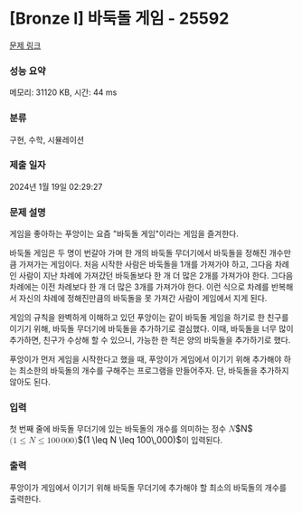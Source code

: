 # [Bronze I] 바둑돌 게임 - 25592 

[문제 링크](https://www.acmicpc.net/problem/25592) 

### 성능 요약

메모리: 31120 KB, 시간: 44 ms

### 분류

구현, 수학, 시뮬레이션

### 제출 일자

2024년 1월 19일 02:29:27

### 문제 설명

<p>게임을 좋아하는 푸앙이는 요즘 "바둑돌 게임"이라는 게임을 즐겨한다.</p>

<p>바둑돌 게임은 두 명이 번갈아 가며 한 개의 바둑돌 무더기에서 바둑돌을 정해진 개수만큼 가져가는 게임이다. 처음 시작한 사람은 바둑돌을 1개를 가져가야 하고, 그다음 차례인 사람이 지난 차례에 가져갔던 바둑돌보다 한 개 더 많은 2개를 가져가야 한다. 그다음 차례에는 이전 차례보다 한 개 더 많은 3개를 가져가야 한다. 이런 식으로 차례를 반복해서 자신의 차례에 정해진만큼의 바둑돌을 못 가져간 사람이 게임에서 지게 된다.</p>

<p>게임의 규칙을 완벽하게 이해하고 있던 푸앙이는 같이 바둑돌 게임을 하기로 한 친구를 이기기 위해, 바둑돌 무더기에 바둑돌을 추가하기로 결심했다. 이때, 바둑돌을 너무 많이 추가하면, 친구가 수상해 할 수 있으니, 가능한 한 적은 양의 바둑돌을 추가하기로 했다.</p>

<p>푸앙이가 먼저 게임을 시작한다고 했을 때, 푸앙이가 게임에서 이기기 위해 추가해야 하는 최소한의 바둑돌의 개수를 구해주는 프로그램을 만들어주자. 단, 바둑돌을 추가하지 않아도 된다.</p>

### 입력 

 <p>첫 번째 줄에 바둑돌 무더기에 있는 바둑돌의 개수를 의미하는 정수 <mjx-container class="MathJax" jax="CHTML" style="font-size: 109%; position: relative;"><mjx-math class="MJX-TEX" aria-hidden="true"><mjx-mi class="mjx-i"><mjx-c class="mjx-c1D441 TEX-I"></mjx-c></mjx-mi></mjx-math><mjx-assistive-mml unselectable="on" display="inline"><math xmlns="http://www.w3.org/1998/Math/MathML"><mi>N</mi></math></mjx-assistive-mml><span aria-hidden="true" class="no-mathjax mjx-copytext">$N$</span></mjx-container> <mjx-container class="MathJax" jax="CHTML" style="font-size: 109%; position: relative;"><mjx-math class="MJX-TEX" aria-hidden="true"><mjx-mo class="mjx-n"><mjx-c class="mjx-c28"></mjx-c></mjx-mo><mjx-mn class="mjx-n"><mjx-c class="mjx-c31"></mjx-c></mjx-mn><mjx-mo class="mjx-n" space="4"><mjx-c class="mjx-c2264"></mjx-c></mjx-mo><mjx-mi class="mjx-i" space="4"><mjx-c class="mjx-c1D441 TEX-I"></mjx-c></mjx-mi><mjx-mo class="mjx-n" space="4"><mjx-c class="mjx-c2264"></mjx-c></mjx-mo><mjx-mn class="mjx-n" space="4"><mjx-c class="mjx-c31"></mjx-c><mjx-c class="mjx-c30"></mjx-c><mjx-c class="mjx-c30"></mjx-c></mjx-mn><mjx-mstyle><mjx-mspace style="width: 0.167em;"></mjx-mspace></mjx-mstyle><mjx-mn class="mjx-n"><mjx-c class="mjx-c30"></mjx-c><mjx-c class="mjx-c30"></mjx-c><mjx-c class="mjx-c30"></mjx-c></mjx-mn><mjx-mo class="mjx-n"><mjx-c class="mjx-c29"></mjx-c></mjx-mo></mjx-math><mjx-assistive-mml unselectable="on" display="inline"><math xmlns="http://www.w3.org/1998/Math/MathML"><mo stretchy="false">(</mo><mn>1</mn><mo>≤</mo><mi>N</mi><mo>≤</mo><mn>100</mn><mstyle scriptlevel="0"><mspace width="0.167em"></mspace></mstyle><mn>000</mn><mo stretchy="false">)</mo></math></mjx-assistive-mml><span aria-hidden="true" class="no-mathjax mjx-copytext">$(1 \leq N \leq 100\,000)$</span></mjx-container>이 입력된다.</p>

### 출력 

 <p>푸앙이가 게임에서 이기기 위해 바둑돌 무더기에 추가해야 할 최소의 바둑돌의 개수를 출력한다.</p>

